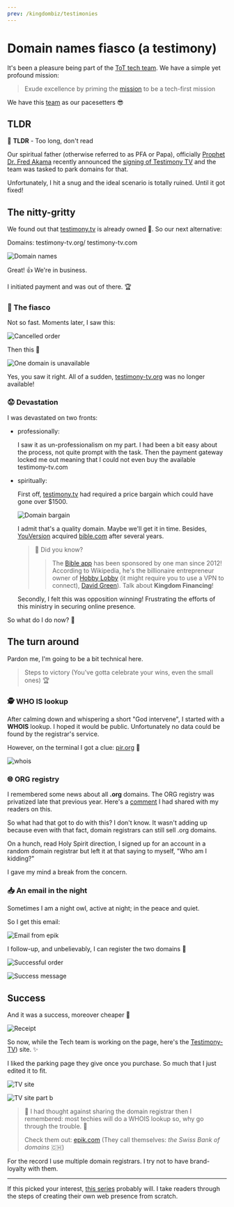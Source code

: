 ```yaml
---
prev: /kingdombiz/testimonies
---
```


# Domain names fiasco (a testimony)

It's been a pleasure being part of the [ToT tech team][tech-mail]. We have a simple yet profound mission:

> Exude excellence by priming the [mission][tot] to be a tech-first mission
>

We have this [team](https://www.youversion.com/careers/) as our pacesetters :sunglasses:

## TLDR

:bookmark: **TLDR** - Too long, don't read

Our spiritual father (otherwise referred to as PFA or Papa), officially [Prophet Dr. Fred Akama][pfa] recently announced the [signing of Testimony TV][TV signing] and the team was tasked to park domains for that.

Unfortunately, I hit a snug and the ideal scenario is totally ruined. Until it got fixed!

## The nitty-gritty

We found out that [testimony.tv][.tv] is already owned :face_with_head_bandage:. So our next alternative:

Domains: testimony-tv.org/ testimony-tv.com

![Domain names](../../../.vuepress/public/images/kb/domains.png)

Great! :+1: We're in business.

I initiated payment and was out of there. :trophy:

### :exploding_head: The fiasco

Not so fast. Moments later, I saw this:

![Cancelled order](../../../.vuepress/public/images/kb/cancelled.png)

Then this :exploding_head:

![One domain is unavailable](../../../.vuepress/public/images/kb/unavailable.png)

Yes, you saw it right. All of a sudden, [testimony-tv.org](http://testimony-tv.org/) was no longer available!

### :worried: Devastation

I was devastated on two fronts:

- professionally:

    I saw it as un-professionalism on my part. I had been a bit easy about the process, not quite prompt with the task. Then the payment gateway locked me out meaning that I could not even buy the available testimony-tv.com

- spiritually:

    First off, [testimony.tv][.tv] had required a price bargain which could have gone over $1500.

    ![Domain bargain](../../../.vuepress/public/images/kb/bargain.png)

    I admit that's a quality domain. Maybe we'll get it in time. Besides, [YouVersion][youversion] acquired [bible.com][bible.com] after several years.

    > :monocle_face: Did you know?
    >> The [Bible app][Bible app] has been sponsored by one man since 2012! According to Wikipedia, he's the billionaire entrepreneur owner of [Hobby Lobby][Hobby Lobby] (it might require you to use a VPN to connect), [David Green][David Green]). Talk about **Kingdom Financing**!

    Secondly, I felt this was opposition winning! Frustrating the efforts of this ministry in securing online presence.

So what do I do now? :thinking:

## The turn around

Pardon me, I'm going to be a bit technical here.

> Steps to victory (You've gotta celebrate your wins, even the small ones) :trophy:

### :detective: WHO IS lookup

After calming down and whispering a short "God intervene", I started with a **WHOIS** lookup. I hoped it would be public. Unfortunately no data could be found by the registrar's service.

However, on the terminal I got a clue: [pir.org][pir] :raised_eyebrow:

![whois](../../../.vuepress/public/images/kb/whois.png)

### :globe_with_meridians: ORG registry

I remembered some news about all **.org** domains. The ORG registry was privatized late that previous year. Here's a [comment][blog-comment] I had shared with my readers on this.

So what had that got to do with this? I don't know. It wasn't adding up because even with that fact, domain registrars can still sell .org domains.

On a hunch, read Holy Spirit direction, I signed up for an account in a random domain registrar but left it at that saying to myself, "Who am I kidding?"

I gave my mind a break from the concern.

### :inbox_tray: An email in the night

Sometimes I am a night owl, active at night; in the peace and quiet.

So I get this email:

  ![Email from epik](../../../.vuepress/public/images/kb/epik.png)

I follow-up, and unbelievably, I can register the two domains :muscle:

  ![Successful order](../../../.vuepress/public/images/kb/successful-order.png)

  ![Success message](../../../.vuepress/public/images/kb/success.png)

## Success

And it was a success, moreover cheaper :man_dancing:

![Receipt](../../../.vuepress/public/images/kb/receipt.png)

So now, while the Tech team is working on the page, here's the [Testimony-TV][-tv]) site. :sparkles:

I liked the parking page they give once you purchase. So much that I just edited it to fit.

  ![TV site](../../../.vuepress/public/images/kb/tv.png)

  ![TV site part b](../../../.vuepress/public/images/kb/tv-b.png)

> 🧐 I had thought against sharing the domain registrar then I remembered: most techies will do a WHOIS lookup so, why go through the trouble. :shrug:
>
> Check them out: [epik.com][epik] (They call themselves: *the Swiss Bank of domains* 🇨🇭)

For the record I use multiple domain registrars. I try not to have brand-loyalty with them.

---

If this picked your interest, [this series][diy-series] probably will. I take readers through the steps of creating their own web presence from scratch.

[tot]: https://www.tot.church/
[tech-mail]: mailto:tech@tot.co.ke
[pfa]: https://www.tot.church/#leadership
[TV signing]: https://www.facebook.com/photo/?fbid=10157189811592344&set=a.155714157343
[.tv]: http://testimony.tv
[-tv]: https://testimony-tv.com/
[youVersion]: https://en.wikipedia.org/wiki/YouVersion
[bible.com]: https://www.bible.com/
[Bible app]: https://www.youversion.com/the-bible-app/
[pir]: https://www.pir.org/
[blog-comment]: https://blog.techkln.org/the-internet-and-domain-names-or-diy-your-web-presence-2-ck9fla6vi06bdcxs11e0oosfd#ck9orn4uf01r5hjs1tyy6vaw6
[epik]: https://www.epik.com
[David Green]: https://en.wikipedia.org/wiki/David_Green_(entrepreneur)
[Hobby Lobby]: https://www.hobbylobby.com/
[diy-series]: https://md.engineer/web-diy
